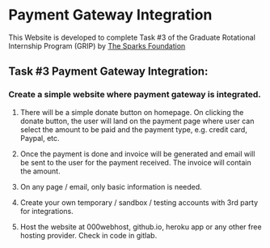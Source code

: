 # Payment Gateway Integration

This Website is developed to complete Task #3 of the Graduate Rotational Internship Program (GRIP) by [The Sparks Foundation](https://www.linkedin.com/company/the-sparks-foundation/mycompany/)

## Task #3 Payment Gateway Integration:

### Create a simple website where payment gateway is integrated.
1) There will be a simple donate button on homepage. On clicking
the donate button, the user will land on the payment page where
user can select the amount to be paid and the payment type, e.g.
credit card, Paypal, etc.

2) Once the payment is done and invoice will be generated and
email will be sent to the user for the payment received. The
invoice will contain the amount.

3) On any page / email, only basic information is needed.

4) Create your own temporary / sandbox / testing accounts with 3rd
party for integrations.

5) Host the website at 000webhost, github.io, heroku app or any
other free hosting provider. Check in code in gitlab.

